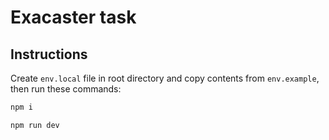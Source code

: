 # Exacaster task

## Instructions

Create `env.local` file in root directory and copy contents from `env.example`, then run these commands:

```bash
npm i
```

```bash
npm run dev
```
